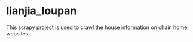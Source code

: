 # lianjia_loupan
This scrapy project is used to crawl the house information on chain home websites.
